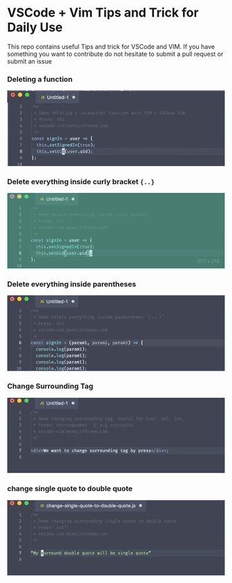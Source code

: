 # VSCode + Vim Tips and Trick for Daily Use

This repo contains useful Tips and trick for VSCode and VIM.
If you have something you want to contribute do not hesitate to submit a pull request or submit an issue

### Deleting a function

![delete-a-function](gifs/delete-function.gif)

### Delete everything inside curly bracket `{..}`

![Delete everything inside curly bracket](gifs/delete-inside-curly-bracket.gif)

### Delete everything inside parentheses

![Delete everything inside parentheses](gifs/delete-everything-inside-parentheses.gif)

### Change Surrounding Tag

![Change Surrounding Tag](gifs/change-surrounding-tag.gif)

### change single quote to double quote

![change-single-quote-to-double-quote](gifs/change-single-quote-to-double-quote.gif)
